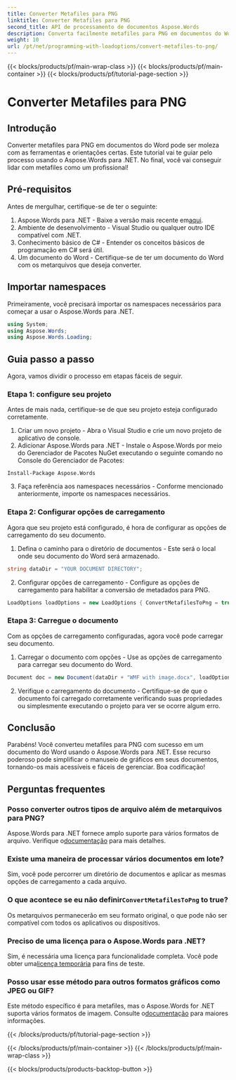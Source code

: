 ```yaml
---
title: Converter Metafiles para PNG
linktitle: Converter Metafiles para PNG
second_title: API de processamento de documentos Aspose.Words
description: Converta facilmente metafiles para PNG em documentos do Word usando Aspose.Words para .NET com este tutorial passo a passo. Simplifique seu gerenciamento de documentos.
weight: 10
url: /pt/net/programming-with-loadoptions/convert-metafiles-to-png/
---
```


{{< blocks/products/pf/main-wrap-class >}}
{{< blocks/products/pf/main-container >}}
{{< blocks/products/pf/tutorial-page-section >}}

# Converter Metafiles para PNG

## Introdução

Converter metafiles para PNG em documentos do Word pode ser moleza com as ferramentas e orientações certas. Este tutorial vai te guiar pelo processo usando o Aspose.Words para .NET. No final, você vai conseguir lidar com metafiles como um profissional!

## Pré-requisitos

Antes de mergulhar, certifique-se de ter o seguinte:

1.  Aspose.Words para .NET - Baixe a versão mais recente em[aqui](https://releases.aspose.com/words/net/).
2. Ambiente de desenvolvimento - Visual Studio ou qualquer outro IDE compatível com .NET.
3. Conhecimento básico de C# - Entender os conceitos básicos de programação em C# será útil.
4. Um documento do Word - Certifique-se de ter um documento do Word com os metarquivos que deseja converter.

## Importar namespaces

Primeiramente, você precisará importar os namespaces necessários para começar a usar o Aspose.Words para .NET.

```csharp
using System;
using Aspose.Words;
using Aspose.Words.Loading;
```

## Guia passo a passo

Agora, vamos dividir o processo em etapas fáceis de seguir.

### Etapa 1: configure seu projeto

Antes de mais nada, certifique-se de que seu projeto esteja configurado corretamente.

1. Criar um novo projeto - Abra o Visual Studio e crie um novo projeto de aplicativo de console.
2. Adicionar Aspose.Words para .NET - Instale o Aspose.Words por meio do Gerenciador de Pacotes NuGet executando o seguinte comando no Console do Gerenciador de Pacotes:

```shell
Install-Package Aspose.Words
```

3. Faça referência aos namespaces necessários - Conforme mencionado anteriormente, importe os namespaces necessários.

### Etapa 2: Configurar opções de carregamento

Agora que seu projeto está configurado, é hora de configurar as opções de carregamento do seu documento.

1. Defina o caminho para o diretório de documentos - Este será o local onde seu documento do Word será armazenado.

```csharp
string dataDir = "YOUR DOCUMENT DIRECTORY";
```

2. Configurar opções de carregamento - Configure as opções de carregamento para habilitar a conversão de metadados para PNG.

```csharp
LoadOptions loadOptions = new LoadOptions { ConvertMetafilesToPng = true };
```

### Etapa 3: Carregue o documento

Com as opções de carregamento configuradas, agora você pode carregar seu documento.

1. Carregar o documento com opções - Use as opções de carregamento para carregar seu documento do Word.

```csharp
Document doc = new Document(dataDir + "WMF with image.docx", loadOptions);
```

2. Verifique o carregamento do documento - Certifique-se de que o documento foi carregado corretamente verificando suas propriedades ou simplesmente executando o projeto para ver se ocorre algum erro.

## Conclusão

Parabéns! Você converteu metafiles para PNG com sucesso em um documento do Word usando o Aspose.Words para .NET. Esse recurso poderoso pode simplificar o manuseio de gráficos em seus documentos, tornando-os mais acessíveis e fáceis de gerenciar. Boa codificação!

## Perguntas frequentes

### Posso converter outros tipos de arquivo além de metarquivos para PNG?
 Aspose.Words para .NET fornece amplo suporte para vários formatos de arquivo. Verifique o[documentação](https://reference.aspose.com/words/net/) para mais detalhes.

### Existe uma maneira de processar vários documentos em lote?
Sim, você pode percorrer um diretório de documentos e aplicar as mesmas opções de carregamento a cada arquivo.

###  O que acontece se eu não definir`ConvertMetafilesToPng` to true?
Os metarquivos permanecerão em seu formato original, o que pode não ser compatível com todos os aplicativos ou dispositivos.

### Preciso de uma licença para o Aspose.Words para .NET?
 Sim, é necessária uma licença para funcionalidade completa. Você pode obter uma[licença temporária](https://purchase.aspose.com/temporary-license/) para fins de teste.

### Posso usar esse método para outros formatos gráficos como JPEG ou GIF?
 Este método específico é para metafiles, mas o Aspose.Words for .NET suporta vários formatos de imagem. Consulte o[documentação](https://reference.aspose.com/words/net/) para maiores informações.

{{< /blocks/products/pf/tutorial-page-section >}}

{{< /blocks/products/pf/main-container >}}
{{< /blocks/products/pf/main-wrap-class >}}

{{< blocks/products/products-backtop-button >}}

